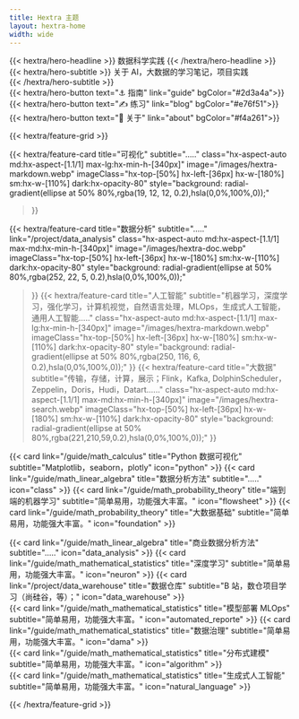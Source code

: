 ```yaml
---
title: Hextra 主题
layout: hextra-home
width: wide  
---
```



<div class="hx-mb-4">
{{< hextra/hero-headline >}}
  数据科学实践
{{< /hextra/hero-headline >}}
</div>

<div class="hx-mb-6">
{{< hextra/hero-subtitle >}}
  关于 AI，大数据的学习笔记，项目实践&nbsp;<br class="sm:hx-block hx-hidden" />
{{< /hextra/hero-subtitle >}}
</div>

<div class="hx-mb-8">
{{< hextra/hero-button text="⚓ 指南" link="guide" bgColor="#2d3a4a">}}
{{< hextra/hero-button text="✍ 练习" link="blog"  bgColor="#e76f51">}}
{{< hextra/hero-button text="👻 关于" link="about" bgColor="#f4a261">}}
</div>


<div class="hx-mt-6"></div>

{{< hextra/feature-grid >}}

  {{< hextra/feature-card
    title="可视化"
    subtitle="....."
    class="hx-aspect-auto md:hx-aspect-[1.1/1] max-lg:hx-min-h-[340px]"
    image="/images/hextra-markdown.webp"
    imageClass="hx-top-[50%] hx-left-[36px] hx-w-[180%] sm:hx-w-[110%] dark:hx-opacity-80"
    style="background: radial-gradient(ellipse at 50% 80%,rgba(19, 12, 12, 0.2),hsla(0,0%,100%,0));"
  >}}

  {{< hextra/feature-card
    title="数据分析"
    subtitle="....."
    link="/project/data_analysis"
    class="hx-aspect-auto md:hx-aspect-[1.1/1] max-md:hx-min-h-[340px]"
    image="/images/hextra-doc.webp"
    imageClass="hx-top-[50%] hx-left-[36px] hx-w-[180%] sm:hx-w-[110%] dark:hx-opacity-80"
    style="background: radial-gradient(ellipse at 50% 80%,rgba(252, 22, 5, 0.2),hsla(0,0%,100%,0));"
  >}}
  {{< hextra/feature-card
    title="人工智能"
    subtitle="机器学习，深度学习，强化学习，计算机视觉，自然语言处理，MLOps，生成式人工智能，通用人工智能....."
    class="hx-aspect-auto md:hx-aspect-[1.1/1] max-lg:hx-min-h-[340px]"
    image="/images/hextra-markdown.webp"
    imageClass="hx-top-[50%] hx-left-[36px] hx-w-[180%] sm:hx-w-[110%] dark:hx-opacity-80"
    style="background: radial-gradient(ellipse at 50% 80%,rgba(250, 116, 6, 0.2),hsla(0,0%,100%,0));"
  >}}
  {{< hextra/feature-card
    title="大数据"
    subtitle="传输，存储，计算，展示；Flink，Kafka, DolphinScheduler，Zeppelin，Doris，Hudi，Datart......"
    class="hx-aspect-auto md:hx-aspect-[1.1/1] max-md:hx-min-h-[340px]"
    image="/images/hextra-search.webp"
    imageClass="hx-top-[50%] hx-left-[36px] hx-w-[180%] sm:hx-w-[110%] dark:hx-opacity-80"
    style="background: radial-gradient(ellipse at 50% 80%,rgba(221,210,59,0.2),hsla(0,0%,100%,0));"
  >}}

  {{< card link="/guide/math_calculus" title="Python 数据可视化"  subtitle="Matplotlib，seaborn，plotly" icon="python" >}}
  {{< card link="/guide/math_linear_algebra" title="数据分析方法"  subtitle="....." icon="class" >}}
  {{< card link="/guide/math_probability_theory" title="端到端的机器学习"  subtitle="简单易用，功能强大丰富。" icon="flowsheet" >}}
  {{< card link="/guide/math_probability_theory" title="大数据基础"  subtitle="简单易用，功能强大丰富。" icon="foundation" >}}

  <div></div>
  {{< card link="/guide/math_linear_algebra" title="商业数据分析方法"  subtitle="....." icon="data_analysis" >}}
  {{< card link="/guide/math_mathematical_statistics" title="深度学习" subtitle="简单易用，功能强大丰富。" icon="neuron" >}}
  {{< card link="/project/data_warehouse" title="数据仓库" subtitle="B 站，数仓项目学习（尚硅谷，等）；" icon="data_warehouse" >}}

  <div></div>
  <div></div>
  {{< card link="/guide/math_mathematical_statistics" title="模型部署 MLOps" subtitle="简单易用，功能强大丰富。" icon="automated_reporte" >}}
  {{< card link="/guide/math_mathematical_statistics" title="数据治理" subtitle="简单易用，功能强大丰富。" icon="dama" >}}

  <div></div>
  <div></div>
  {{< card link="/guide/math_mathematical_statistics" title="分布式建模" subtitle="简单易用，功能强大丰富。" icon="algorithm" >}}
  <div></div>

  <div></div>
  <div></div>
  {{< card link="/guide/math_mathematical_statistics" title="生成式人工智能" subtitle="简单易用，功能强大丰富。" icon="natural_language" >}}
  <div></div>

{{< /hextra/feature-grid >}}
